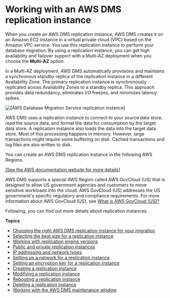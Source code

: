 # Working with an AWS DMS replication instance<a name="CHAP_ReplicationInstance"></a>

When you create an AWS DMS replication instance, AWS DMS creates it on an Amazon EC2 instance in a virtual private cloud \(VPC\) based on the Amazon VPC service\. You use this replication instance to perform your database migration\. By using a replication instance, you can get high availability and failover support with a Multi\-AZ deployment when you choose the **Multi\-AZ** option\. 

In a Multi\-AZ deployment, AWS DMS automatically provisions and maintains a synchronous standby replica of the replication instance in a different Availability Zone\. The primary replication instance is synchronously replicated across Availability Zones to a standby replica\. This approach provides data redundancy, eliminates I/O freezes, and minimizes latency spikes\.

![\[AWS Database Migration Service replication instance\]](http://docs.aws.amazon.com/dms/latest/userguide/images/datarep-conceptual2.png)

AWS DMS uses a replication instance to connect to your source data store, read the source data, and format the data for consumption by the target data store\. A replication instance also loads the data into the target data store\. Most of this processing happens in memory\. However, large transactions might require some buffering on disk\. Cached transactions and log files are also written to disk\.

You can create an AWS DMS replication instance in the following AWS Regions\.

[\[See the AWS documentation website for more details\]](http://docs.aws.amazon.com/dms/latest/userguide/CHAP_ReplicationInstance.html)

AWS DMS supports a special AWS Region called AWS GovCloud \(US\) that is designed to allow US government agencies and customers to move sensitive workloads into the cloud\. AWS GovCloud \(US\) addresses the US government's specific regulatory and compliance requirements\. For more information about AWS GovCloud \(US\), see [What is AWS GovCloud \(US\)?](http://docs.aws.amazon.com/govcloud-us/latest/UserGuide/whatis.html)

Following, you can find out more details about replication instances\.

**Topics**
+ [Choosing the right AWS DMS replication instance for your migration](CHAP_ReplicationInstance.Types.md)
+ [Selecting the best size for a replication instance](CHAP_BestPractices.SizingReplicationInstance.md)
+ [Working with replication engine versions](CHAP_ReplicationInstance.EngineVersions.md)
+ [Public and private replication instances](CHAP_ReplicationInstance.PublicPrivate.md)
+ [IP addressing and network types](CHAP_ReplicationInstance.IPAddressing.md)
+ [Setting up a network for a replication instance](CHAP_ReplicationInstance.VPC.md)
+ [Setting an encryption key for a replication instance](CHAP_ReplicationInstance.EncryptionKey.md)
+ [Creating a replication instance](CHAP_ReplicationInstance.Creating.md)
+ [Modifying a replication instance](CHAP_ReplicationInstance.Modifying.md)
+ [Rebooting a replication instance](CHAP_ReplicationInstance.Rebooting.md)
+ [Deleting a replication instance](CHAP_ReplicationInstance.Deleting.md)
+ [Working with the AWS DMS maintenance window](CHAP_ReplicationInstance.MaintenanceWindow.md)